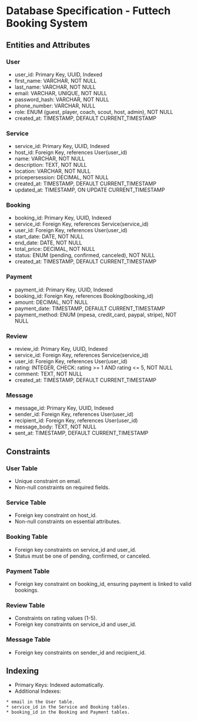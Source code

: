 # Database Specification - Futtech Booking System

## Entities and Attributes

### User
* user_id: Primary Key, UUID, Indexed
* first_name: VARCHAR, NOT NULL
* last_name: VARCHAR, NOT NULL
* email: VARCHAR, UNIQUE, NOT NULL
* password_hash: VARCHAR, NOT NULL
* phone_number: VARCHAR, NULL
* role: ENUM (guest, player, coach, scout, host, admin), NOT NULL
* created_at: TIMESTAMP, DEFAULT CURRENT_TIMESTAMP

### Service
* service_id: Primary Key, UUID, Indexed
* host_id: Foreign Key, references User(user_id)
* name: VARCHAR, NOT NULL
* description: TEXT, NOT NULL
* location: VARCHAR, NOT NULL
* pricepersession: DECIMAL, NOT NULL
* created_at: TIMESTAMP, DEFAULT CURRENT_TIMESTAMP
* updated_at: TIMESTAMP, ON UPDATE CURRENT_TIMESTAMP

### Booking
* booking_id: Primary Key, UUID, Indexed
* service_id: Foreign Key, references Service(service_id)
* user_id: Foreign Key, references User(user_id)
* start_date: DATE, NOT NULL
* end_date: DATE, NOT NULL
* total_price: DECIMAL, NOT NULL
* status: ENUM (pending, confirmed, canceled), NOT NULL
* created_at: TIMESTAMP, DEFAULT CURRENT_TIMESTAMP

### Payment
* payment_id: Primary Key, UUID, Indexed
* booking_id: Foreign Key, references Booking(booking_id)
* amount: DECIMAL, NOT NULL
* payment_date: TIMESTAMP, DEFAULT CURRENT_TIMESTAMP
* payment_method: ENUM (mpesa, credit_card, paypal, stripe), NOT NULL

### Review
* review_id: Primary Key, UUID, Indexed
* service_id: Foreign Key, references Service(service_id)
* user_id: Foreign Key, references User(user_id)
* rating: INTEGER, CHECK: rating >= 1 AND rating <= 5, NOT NULL
* comment: TEXT, NOT NULL
* created_at: TIMESTAMP, DEFAULT CURRENT_TIMESTAMP

### Message
* message_id: Primary Key, UUID, Indexed
* sender_id: Foreign Key, references User(user_id)
* recipient_id: Foreign Key, references User(user_id)
* message_body: TEXT, NOT NULL
* sent_at: TIMESTAMP, DEFAULT CURRENT_TIMESTAMP

## Constraints

### User Table
* Unique constraint on email.
* Non-null constraints on required fields.

### Service Table
* Foreign key constraint on host_id.
* Non-null constraints on essential attributes.

### Booking Table
* Foreign key constraints on service_id and user_id.
* Status must be one of pending, confirmed, or canceled.

### Payment Table
* Foreign key constraint on booking_id, ensuring payment is linked to valid bookings.

### Review Table
* Constraints on rating values (1-5).
* Foreign key constraints on service_id and user_id.

### Message Table
* Foreign key constraints on sender_id and recipient_id.

## Indexing
* Primary Keys: Indexed automatically.
* Additional Indexes:
```
* email in the User table.
* service_id in the Service and Booking tables.
* booking_id in the Booking and Payment tables.
```

